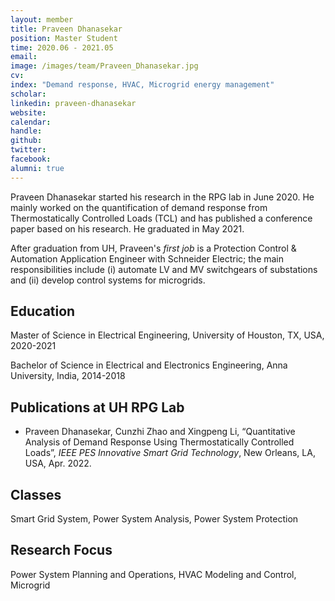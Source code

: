 ```yaml
---
layout: member
title: Praveen Dhanasekar
position: Master Student
time: 2020.06 - 2021.05
email: 
image: /images/team/Praveen_Dhanasekar.jpg
cv: 
index: "Demand response, HVAC, Microgrid energy management"
scholar: 
linkedin: praveen-dhanasekar
website: 
calendar: 
handle: 
github: 
twitter: 
facebook: 
alumni: true
---
```


Praveen Dhanasekar started his research in the RPG lab in June 2020. He mainly worked on the quantification of demand response from Thermostatically Controlled Loads (TCL) and has published a conference paper based on his research. He graduated in May 2021. 

After graduation from UH, Praveen's *first job* is a Protection Control & Automation Application Engineer with Schneider Electric; the main responsibilities include (i) automate LV and MV switchgears of substations and (ii) develop control systems for microgrids.


## Education
Master of Science in Electrical Engineering, University of Houston, TX, USA, 2020-2021

Bachelor of Science in Electrical and Electronics Engineering, Anna University, India, 2014-2018

## Publications at UH RPG Lab 
* Praveen Dhanasekar, Cunzhi Zhao and Xingpeng Li, “Quantitative Analysis of Demand Response Using Thermostatically Controlled Loads”, *IEEE PES Innovative Smart Grid Technology*, New Orleans, LA, USA, Apr. 2022.

## Classes
Smart Grid System, Power System Analysis, Power System Protection

## Research Focus
Power System Planning and Operations, HVAC Modeling and Control, Microgrid


